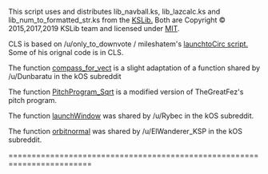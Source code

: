 This script uses and distributes lib_navball.ks, lib_lazcalc.ks and lib_num_to_formatted_str.ks from the <a href="https://github.com/KSP-KOS/KSLib">KSLib.</a>
Both are Copyright © 2015,2017,2019 KSLib team and licensed under <a href="https://opensource.org/licenses/MIT">MIT</a>.

CLS is based on /u/only_to_downvote / mileshatem's <a href="https://github.com/mileshatem/launchToCirc">launchtoCirc script.</a>
Some of his orignal code is in CLS.

The function <a href="https://www.reddit.com/r/Kos/comments/3fim1n/cant_find_the_direction_value/">compass_for_vect</a> is a slight adaptation of a function shared by /u/Dunbaratu in the kOS subreddit

The function <a href="https://github.com/TheGreatFez/kOS-Scripts">PitchProgram_Sqrt</a> is a modified version of TheGreatFez's pitch program.

The function <a href="https://www.reddit.com/r/Kos/comments/539idc/comment/d7sdotu/?utm_source=share&utm_medium=web2x&context=3">launchWindow</a> was shared by /u/Rybec in the kOS subreddit.	

The function <a href="https://www.reddit.com/r/Kos/comments/6bsg5g/comment/dhyymbi/?utm_source=share&utm_medium=web2x&context=3">orbitnormal</a> was shared by /u/ElWanderer_KSP in the kOS subreddit.		

========================================================================